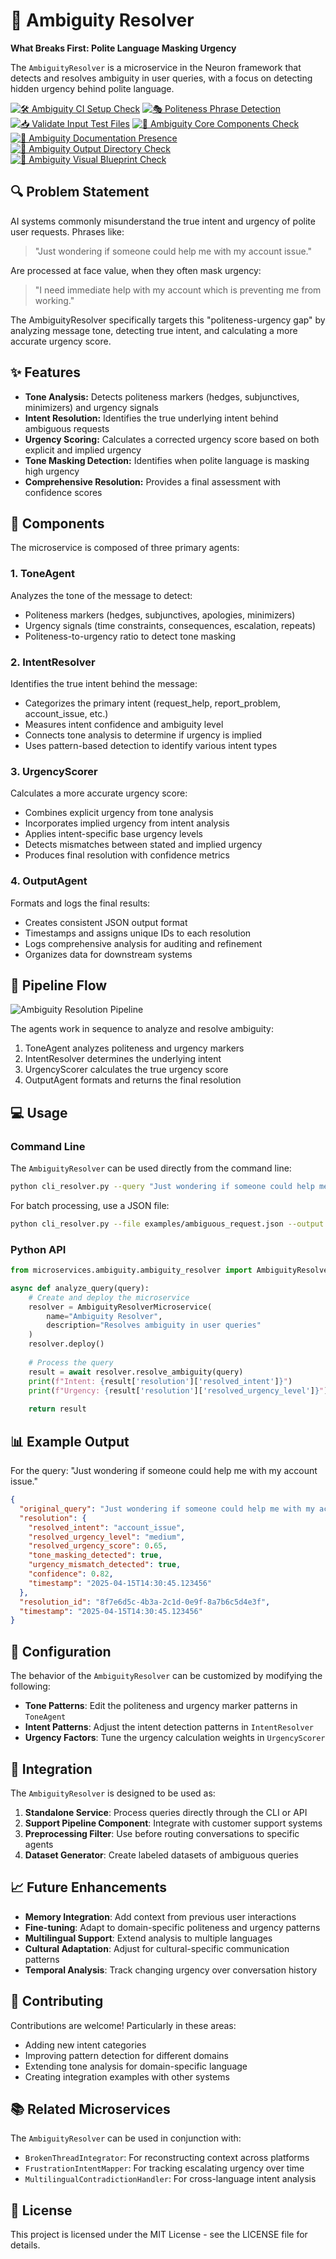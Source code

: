 # 🧠 Ambiguity Resolver

**What Breaks First: Polite Language Masking Urgency**

The `AmbiguityResolver` is a microservice in the Neuron framework that detects and resolves ambiguity in user queries, with a focus on detecting hidden urgency behind polite language.

[![🛠️ Ambiguity CI Setup Check](https://github.com/ShaliniAnandaPhD/Neuron/actions/workflows/ambiguity_ci_setup_check.yml/badge.svg?branch=main)](https://github.com/ShaliniAnandaPhD/Neuron/actions/workflows/ambiguity_ci_setup_check.yml)
[![🎭 Politeness Phrase Detection](https://github.com/ShaliniAnandaPhD/Neuron/actions/workflows/check-tone-phrase.yml/badge.svg?branch=main)](https://github.com/ShaliniAnandaPhD/Neuron/actions/workflows/check-tone-phrase.yml)
[![📥 Validate Input Test Files](https://github.com/ShaliniAnandaPhD/Neuron/actions/workflows/ambiguity_input_validation.yml/badge.svg?branch=main)](https://github.com/ShaliniAnandaPhD/Neuron/actions/workflows/ambiguity_input_validation.yml)
[![🔌 Ambiguity Core Components Check](https://github.com/ShaliniAnandaPhD/Neuron/actions/workflows/ambiguity_core_components.yml/badge.svg?branch=main)](https://github.com/ShaliniAnandaPhD/Neuron/actions/workflows/ambiguity_core_components.yml)
[![📘 Ambiguity Documentation Presence](https://github.com/ShaliniAnandaPhD/Neuron/actions/workflows/ambiguity_documentation_presence.yml/badge.svg?branch=main)](https://github.com/ShaliniAnandaPhD/Neuron/actions/workflows/ambiguity_documentation_presence.yml)
[![📁 Ambiguity Output Directory Check](https://github.com/ShaliniAnandaPhD/Neuron/actions/workflows/ambiguity_output_directory_check.yml/badge.svg?branch=main)](https://github.com/ShaliniAnandaPhD/Neuron/actions/workflows/ambiguity_output_directory_check.yml)
[![🎨 Ambiguity Visual Blueprint Check](https://github.com/ShaliniAnandaPhD/Neuron/actions/workflows/ambiguity_visual_asset_check.yml/badge.svg?branch=main)](https://github.com/ShaliniAnandaPhD/Neuron/actions/workflows/ambiguity_visual_asset_check.yml)


## 🔍 Problem Statement

AI systems commonly misunderstand the true intent and urgency of polite user requests. Phrases like:

> "Just wondering if someone could help me with my account issue."

Are processed at face value, when they often mask urgency:

> "I need immediate help with my account which is preventing me from working."

The AmbiguityResolver specifically targets this "politeness-urgency gap" by analyzing message tone, detecting true intent, and calculating a more accurate urgency score.

## ✨ Features

- **Tone Analysis:** Detects politeness markers (hedges, subjunctives, minimizers) and urgency signals
- **Intent Resolution:** Identifies the true underlying intent behind ambiguous requests
- **Urgency Scoring:** Calculates a corrected urgency score based on both explicit and implied urgency
- **Tone Masking Detection:** Identifies when polite language is masking high urgency
- **Comprehensive Resolution:** Provides a final assessment with confidence scores

## 🧰 Components

The microservice is composed of three primary agents:

### 1. ToneAgent

Analyzes the tone of the message to detect:
- Politeness markers (hedges, subjunctives, apologies, minimizers)
- Urgency signals (time constraints, consequences, escalation, repeats)
- Politeness-to-urgency ratio to detect tone masking

### 2. IntentResolver

Identifies the true intent behind the message:
- Categorizes the primary intent (request_help, report_problem, account_issue, etc.)
- Measures intent confidence and ambiguity level
- Connects tone analysis to determine if urgency is implied
- Uses pattern-based detection to identify various intent types

### 3. UrgencyScorer

Calculates a more accurate urgency score:
- Combines explicit urgency from tone analysis
- Incorporates implied urgency from intent analysis
- Applies intent-specific base urgency levels
- Detects mismatches between stated and implied urgency
- Produces final resolution with confidence metrics

### 4. OutputAgent

Formats and logs the final results:
- Creates consistent JSON output format 
- Timestamps and assigns unique IDs to each resolution
- Logs comprehensive analysis for auditing and refinement
- Organizes data for downstream systems

## 🚀 Pipeline Flow

![Ambiguity Resolution Pipeline](docs/blueprints/ambiguity_pipeline.svg)

The agents work in sequence to analyze and resolve ambiguity:

1. ToneAgent analyzes politeness and urgency markers
2. IntentResolver determines the underlying intent
3. UrgencyScorer calculates the true urgency score
4. OutputAgent formats and returns the final resolution

## 💻 Usage

### Command Line

The `AmbiguityResolver` can be used directly from the command line:

```bash
python cli_resolver.py --query "Just wondering if someone could help me with my account issue."
```

For batch processing, use a JSON file:

```bash
python cli_resolver.py --file examples/ambiguous_request.json --output results.json
```

### Python API

```python
from microservices.ambiguity.ambiguity_resolver import AmbiguityResolverMicroservice

async def analyze_query(query):
    # Create and deploy the microservice
    resolver = AmbiguityResolverMicroservice(
        name="Ambiguity Resolver",
        description="Resolves ambiguity in user queries"
    )
    resolver.deploy()
    
    # Process the query
    result = await resolver.resolve_ambiguity(query)
    print(f"Intent: {result['resolution']['resolved_intent']}")
    print(f"Urgency: {result['resolution']['resolved_urgency_level']}")
    
    return result
```

## 📊 Example Output

For the query: "Just wondering if someone could help me with my account issue."

```json
{
  "original_query": "Just wondering if someone could help me with my account issue.",
  "resolution": {
    "resolved_intent": "account_issue",
    "resolved_urgency_level": "medium",
    "resolved_urgency_score": 0.65,
    "tone_masking_detected": true,
    "urgency_mismatch_detected": true,
    "confidence": 0.82,
    "timestamp": "2025-04-15T14:30:45.123456"
  },
  "resolution_id": "8f7e6d5c-4b3a-2c1d-0e9f-8a7b6c5d4e3f",
  "timestamp": "2025-04-15T14:30:45.123456"
}
```

## 🔧 Configuration

The behavior of the `AmbiguityResolver` can be customized by modifying the following:

- **Tone Patterns**: Edit the politeness and urgency marker patterns in `ToneAgent`
- **Intent Patterns**: Adjust the intent detection patterns in `IntentResolver`
- **Urgency Factors**: Tune the urgency calculation weights in `UrgencyScorer`

## 🔌 Integration

The `AmbiguityResolver` is designed to be used as:

1. **Standalone Service**: Process queries directly through the CLI or API
2. **Support Pipeline Component**: Integrate with customer support systems
3. **Preprocessing Filter**: Use before routing conversations to specific agents
4. **Dataset Generator**: Create labeled datasets of ambiguous queries

## 📈 Future Enhancements

- **Memory Integration**: Add context from previous user interactions
- **Fine-tuning**: Adapt to domain-specific politeness and urgency patterns
- **Multilingual Support**: Extend analysis to multiple languages
- **Cultural Adaptation**: Adjust for cultural-specific communication patterns
- **Temporal Analysis**: Track changing urgency over conversation history

## 🤝 Contributing

Contributions are welcome! Particularly in these areas:

- Adding new intent categories
- Improving pattern detection for different domains
- Extending tone analysis for domain-specific language
- Creating integration examples with other systems

## 📚 Related Microservices

The `AmbiguityResolver` can be used in conjunction with:

- `BrokenThreadIntegrator`: For reconstructing context across platforms
- `FrustrationIntentMapper`: For tracking escalating urgency over time
- `MultilingualContradictionHandler`: For cross-language intent analysis

## 📄 License

This project is licensed under the MIT License - see the LICENSE file for details.
